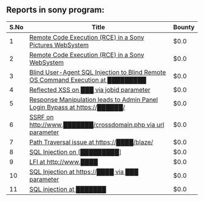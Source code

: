 ## Reports in sony program:
| S.No | Title | Bounty |
| ---- | ----- | ------ |
| 1 | [Remote Code Execution (RCE) in a Sony Pictures WebSystem](https://hackerone.com/reports/330028) | $0.0 |
| 2 | [Remote Code Execution (RCE) in a Sony WebSystem](https://hackerone.com/reports/329572) | $0.0 |
| 3 | [Blind User-Agent SQL Injection to Blind Remote OS Command Execution at █████████](https://hackerone.com/reports/1339430) | $0.0 |
| 4 | [Reflected XSS on ███ via jobid parameter](https://hackerone.com/reports/1309949) | $0.0 |
| 5 | [Response Manipulation leads to Admin Panel Login Bypass at https://██████/](https://hackerone.com/reports/1508661) | $0.0 |
| 6 | [SSRF on http://www.███████/crossdomain.php via url parameter](https://hackerone.com/reports/971590) | $0.0 |
| 7 | [Path Traversal issue at https://████/blaze/](https://hackerone.com/reports/1320084) | $0.0 |
| 8 | [SQL Injection on [█████████]](https://hackerone.com/reports/1213207) | $0.0 |
| 9 | [LFI at http://www.████](https://hackerone.com/reports/986380) | $0.0 |
| 10 | [SQL Injection at https://████ via ███ parameter](https://hackerone.com/reports/1935151) | $0.0 |
| 11 | [SQL injection at ███████](https://hackerone.com/reports/2256032) | $0.0 |